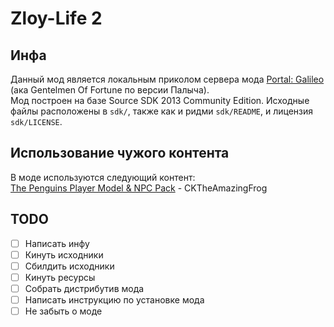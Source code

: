 # Zloy-Life 2
## Инфа
Данный мод является локальным приколом сервера мода [Portal: Galileo](https://discord.gg/6SzMxBXffw) (ака Gentelmen Of Fortune по версии Палыча).\
Мод построен на базе Source SDK 2013 Community Edition. Исходные файлы расположены в `sdk/`, также как и ридми `sdk/README`, и лицензия `sdk/LICENSE`.
## Использование чужого контента
В моде используются следующий контент:\
[The Penguins Player Model & NPC Pack](https://steamcommunity.com/sharedfiles/filedetails/?id=2585746247) - CKTheAmazingFrog
## TODO
- [ ] Написать инфу
- [ ] Кинуть исходники
- [ ] Сбилдить исходники
- [ ] Кинуть ресурсы
- [ ] Собрать дистрибутив мода
- [ ] Написать инструкцию по установке мода
- [ ] Не забыть о моде